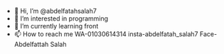 - 👋 Hi, I’m @abdelfatahsalah7
- 👀 I’m interested in programming
- 🌱 I’m currently learning front 
- 📫 How to reach me WA-01030614314 insta-abdelfatah_salah7 Face-Abdelfattah Salah

<!---
abdelfatahsalah7/abdelfatahsalah7 is a ✨ special ✨ repository because its `README.md` (this file) appears on your GitHub profile.
You can click the Preview link to take a look at your changes.
--->
